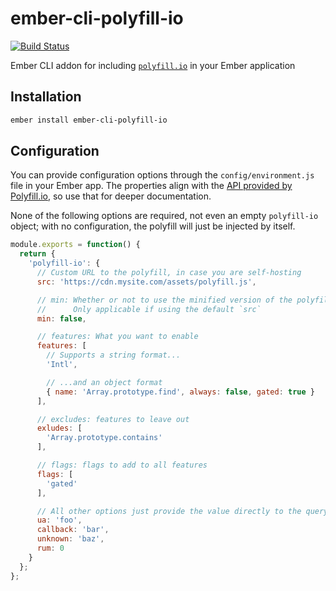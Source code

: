 # ember-cli-polyfill-io

[![Build Status](https://travis-ci.org/alexlafroscia/ember-cli-polyfill-io.svg?branch=master)](https://travis-ci.org/alexlafroscia/ember-cli-polyfill-io)

Ember CLI addon for including [`polyfill.io`][polyfill-io] in your Ember application

## Installation

```bash
ember install ember-cli-polyfill-io
```

## Configuration

You can provide configuration options through the `config/environment.js` file in your Ember app.  The properties align with the [API provided by Polyfill.io][polyfill-docs], so use that for deeper documentation.

None of the following options are required, not even an empty `polyfill-io` object; with no configuration, the polyfill will just be injected by itself.

```javascript
module.exports = function() {
  return {
    'polyfill-io': {
      // Custom URL to the polyfill, in case you are self-hosting
      src: 'https://cdn.mysite.com/assets/polyfill.js',

      // min: Whether or not to use the minified version of the polyfill
      //      Only applicable if using the default `src`
      min: false,

      // features: What you want to enable
      features: [
        // Supports a string format...
        'Intl',

        // ...and an object format
        { name: 'Array.prototype.find', always: false, gated: true }
      ],

      // excludes: features to leave out
      exludes: [
        'Array.prototype.contains'
      ],

      // flags: flags to add to all features
      flags: [
        'gated'
      ],

      // All other options just provide the value directly to the query param
      ua: 'foo',
      callback: 'bar',
      unknown: 'baz',
      rum: 0
    }
  };
};
```

[polyfill-io]: https://polyfill.io/v2/docs/
[polyfill-docs]: https://qa.polyfill.io/v2/docs/api
